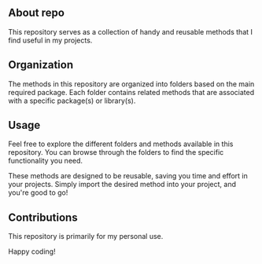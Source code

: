 ## About repo

This repository serves as a collection of handy and reusable methods that I find useful in my projects.

## Organization

The methods in this repository are organized into folders based on the main required package. Each folder contains related methods that are associated with a specific package(s) or library(s).

## Usage

Feel free to explore the different folders and methods available in this repository. You can browse through the folders to find the specific functionality you need.

These methods are designed to be reusable, saving you time and effort in your projects. Simply import the desired method into your project, and you're good to go!

## Contributions

This repository is primarily for my personal use.

Happy coding!
